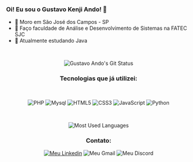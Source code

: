 ### Oi! Eu sou o Gustavo Kenji Ando! 🐜

- 📌 Moro em São José dos Campos - SP
- 🏢 Faço faculdade de Análise e Desenvolvimento de Sistemas na FATEC SJC
- 📖 Atualmente estudando Java

</br>
<p align="center">
   <img alt="Gustavo Ando's Git Status" src="https://github-readme-stats.vercel.app/api?username=GustavoAndo&show_icons=true&theme=gotham">
</p>

<h3 align="center">Tecnologias que já utilizei:</h3>
</br>
<p align="center">
     <img alt="PHP" src="https://img.shields.io/badge/PHP-777BB4?style=for-the-badge&logo=php&logoColor=white">
     <img alt="Mysql" src="https://img.shields.io/badge/MySQL-00000F?style=for-the-badge&logo=mysql&logoColor=white">
     <img alt="HTML5" src="https://img.shields.io/badge/HTML5-E34F26?style=for-the-badge&logo=html5&logoColor=white">
     <img alt="CSS3" src="https://img.shields.io/badge/CSS3-1572B6?style=for-the-badge&logo=css3&logoColor=white">
     <img alt="JavaScript" src="https://img.shields.io/badge/JavaScript-F7DF1E?style=for-the-badge&logo=javascript&logoColor=black">
     <img alt="Python" src="https://img.shields.io/badge/Python-14354C?style=for-the-badge&logo=python&logoColor=white">
</p>
</br>
<p align="center">
   <img alt="Most Used Languages" src="https://github-readme-stats.vercel.app/api/top-langs/?username=GustavoAndo&layout=compact&theme=gotham">
</p>

<h3 align="center">Contato:</h3>
<p align="center">
  <a href="https://www.linkedin.com/in/gustavo-ando-054414209/"><img alt="Meu Linkedin" src="https://img.shields.io/badge/LinkedIn-0077B5?style=for-the-badge&logo=linkedin&logoColor=white"></a>
  <a><img alt="Meu Gmail" src="https://img.shields.io/badge/Gmail-D14836?style=for-the-badge&logo=gmail&logoColor=white"></a>
  <a><img alt="Meu Discord" src="https://img.shields.io/badge/Discord-7289DA?style=for-the-badge&logo=discord&logoColor=white"></a>
</p>
</br>
